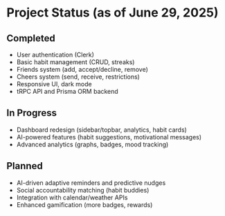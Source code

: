 # Project Status (as of June 29, 2025)

## Completed
- User authentication (Clerk)
- Basic habit management (CRUD, streaks)
- Friends system (add, accept/decline, remove)
- Cheers system (send, receive, restrictions)
- Responsive UI, dark mode
- tRPC API and Prisma ORM backend

## In Progress
- Dashboard redesign (sidebar/topbar, analytics, habit cards)
- AI-powered features (habit suggestions, motivational messages)
- Advanced analytics (graphs, badges, mood tracking)

## Planned
- AI-driven adaptive reminders and predictive nudges
- Social accountability matching (habit buddies)
- Integration with calendar/weather APIs
- Enhanced gamification (more badges, rewards)

